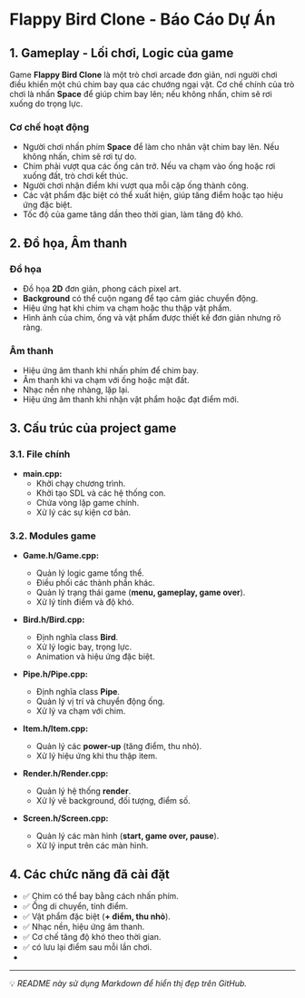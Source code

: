 # Flappy Bird Clone - Báo Cáo Dự Án

## 1. Gameplay - Lối chơi, Logic của game
Game **Flappy Bird Clone** là một trò chơi arcade đơn giản, nơi người chơi điều khiển một chú chim bay qua các chướng ngại vật. Cơ chế chính của trò chơi là nhấn **Space** để giúp chim bay lên; nếu không nhấn, chim sẽ rơi xuống do trọng lực.

### **Cơ chế hoạt động**
- Người chơi nhấn phím **Space** để làm cho nhân vật chim bay lên. Nếu không nhấn, chim sẽ rơi tự do.
- Chim phải vượt qua các ống cản trở. Nếu va chạm vào ống hoặc rơi xuống đất, trò chơi kết thúc.
- Người chơi nhận điểm khi vượt qua mỗi cặp ống thành công.
- Các vật phẩm đặc biệt có thể xuất hiện, giúp tăng điểm hoặc tạo hiệu ứng đặc biệt.
- Tốc độ của game tăng dần theo thời gian, làm tăng độ khó.

## 2. Đồ họa, Âm thanh

### **Đồ họa**
- Đồ họa **2D** đơn giản, phong cách pixel art.
- **Background** có thể cuộn ngang để tạo cảm giác chuyển động.
- Hiệu ứng hạt khi chim va chạm hoặc thu thập vật phẩm.
- Hình ảnh của chim, ống và vật phẩm được thiết kế đơn giản nhưng rõ ràng.

### **Âm thanh**
- Hiệu ứng âm thanh khi nhấn phím để chim bay.
- Âm thanh khi va chạm với ống hoặc mặt đất.
- Nhạc nền nhẹ nhàng, lặp lại.
- Hiệu ứng âm thanh khi nhận vật phẩm hoặc đạt điểm mới.

## 3. Cấu trúc của project game

### **3.1. File chính**
- **main.cpp:**
  - Khởi chạy chương trình.
  - Khởi tạo SDL và các hệ thống con.
  - Chứa vòng lặp game chính.
  - Xử lý các sự kiện cơ bản.

### **3.2. Modules game**
- **Game.h/Game.cpp:**
  - Quản lý logic game tổng thể.
  - Điều phối các thành phần khác.
  - Quản lý trạng thái game (**menu, gameplay, game over**).
  - Xử lý tính điểm và độ khó.

- **Bird.h/Bird.cpp:**
  - Định nghĩa class **Bird**.
  - Xử lý logic bay, trọng lực.
  - Animation và hiệu ứng đặc biệt.

- **Pipe.h/Pipe.cpp:**
  - Định nghĩa class **Pipe**.
  - Quản lý vị trí và chuyển động ống.
  - Xử lý va chạm với chim.

- **Item.h/Item.cpp:**
  - Quản lý các **power-up** (tăng điểm, thu nhỏ).
  - Xử lý hiệu ứng khi thu thập item.

- **Render.h/Render.cpp:**
  - Quản lý hệ thống **render**.
  - Xử lý vẽ background, đối tượng, điểm số.

- **Screen.h/Screen.cpp:**
  - Quản lý các màn hình (**start, game over, pause**).
  - Xử lý input trên các màn hình.

## 4. Các chức năng đã cài đặt
- ✅ Chim có thể bay bằng cách nhấn phím.
- ✅ Ống di chuyển, tính điểm.
- ✅ Vật phẩm đặc biệt (**+ điểm, thu nhỏ**).
- ✅ Nhạc nền, hiệu ứng âm thanh.
- ✅ Cơ chế tăng độ khó theo thời gian.
- ✅ có lưu lại điểm sau mỗi lần chơi.
- 

---
💡 *README này sử dụng Markdown để hiển thị đẹp trên GitHub.*
